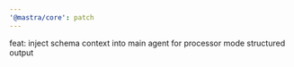 ```yaml
---
'@mastra/core': patch
---
```


feat: inject schema context into main agent for processor mode structured output

